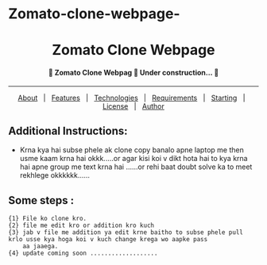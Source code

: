 # Zomato-clone-webpage-
<h1 align="center">Zomato Clone Webpage</h1>

<h4 align="center"> 
	🚧 Zomato Clone Webpag  🚀 Under construction...  🚧
</h4>

<hr>

<p align="center">
  <a href="#dart-about">About</a> &#xa0; | &#xa0; 
  <a href="#sparkles-features">Features</a> &#xa0; | &#xa0;
  <a href="#rocket-technologies">Technologies</a> &#xa0; | &#xa0;
  <a href="#white_check_mark-requirements">Requirements</a> &#xa0; | &#xa0;
  <a href="#checkered_flag-starting">Starting</a> &#xa0; | &#xa0;
  <a href="#memo-license">License</a> &#xa0; | &#xa0;
  <a href="https://github.com/abhyuday911dev" target="_blank">Author</a>
</p>

## Additional Instructions:

- Krna kya hai subse phele ak clone copy banalo apne laptop me then usme kaam krna hai okkk.....or agar kisi koi v dikt hota hai to kya krna hai apne group me text krna hai ......or rehi baat doubt solve ka to meet rekhlege okkkkkk......

## Some steps :
    {1} File ko clone kro.
    {2} file me edit kro or addition kro kuch
    {3} jab v file me addition ya edit krne baitho to subse phele pull krlo usse kya hoga koi v kuch change krega wo aapke pass 
        aa jaaega.
    {4} update coming soon ...................
